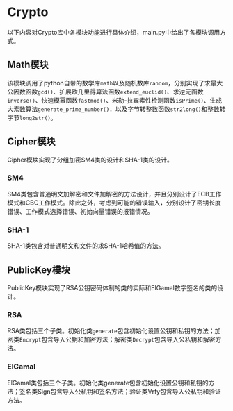 # Crypto

以下内容对Crypto库中各模块功能进行具体介绍，main.py中给出了各模块调用方式。

## Math模块

该模块调用了python自带的数学库`math`以及随机数库`random`，分别实现了求最大公因数函数`gcd()`、扩展欧几里得算法函数`extend_euclid()`、求逆元函数`inverse()`、快速模幂函数`fastmod()`、米勒-拉宾素性检测函数`isPrime()`、生成大素数算法`generate_prime_number()`，以及字节转整数函数`str2long()`和整数转字节`long2str()`。
## Cipher模块

Cipher模块实现了分组加密SM4类的设计和SHA-1类的设计。

### SM4

SM4类包含普通明文加解密和文件加解密的方法设计，并且分别设计了ECB工作模式和CBC工作模式。除此之外，考虑到可能的错误输入，分别设计了密钥长度错误、工作模式选择错误、初始向量错误的报错情况。

### SHA-1

SHA-1类包含对普通明文和文件的求SHA-1哈希值的方法。

## PublicKey模块

PublicKey模块实现了RSA公钥密码体制的类的实际和ElGamal数字签名的类的设计。

### RSA

RSA类包括三个子类。初始化类`generate`包含初始化设置公钥和私钥的方法；加密类`Encrypt`包含导入公钥和加密方法；解密类`Decrypt`包含导入公私钥和解密方法。

### ElGamal

ElGamal类包括三个子类。初始化类generate包含初始化设置公钥和私钥的方法；签名类Sign包含导入公私钥和签名方法；验证类Vrfy包含导入公私钥和验证方法。
